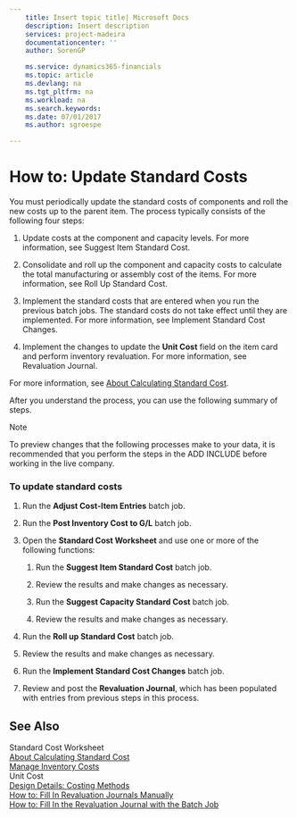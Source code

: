 ```yaml
---
    title: Insert topic title| Microsoft Docs
    description: Insert description
    services: project-madeira
    documentationcenter: ''
    author: SorenGP

    ms.service: dynamics365-financials
    ms.topic: article
    ms.devlang: na
    ms.tgt_pltfrm: na
    ms.workload: na
    ms.search.keywords:
    ms.date: 07/01/2017
    ms.author: sgroespe

---
```

# How to: Update Standard Costs
You must periodically update the standard costs of components and roll the new costs up to the parent item. The process typically consists of the following four steps:  
  
1.  Update costs at the component and capacity levels. For more information, see Suggest Item Standard Cost.  
  
2.  Consolidate and roll up the component and capacity costs to calculate the total manufacturing or assembly cost of the items. For more information, see Roll Up Standard Cost.  
  
3.  Implement the standard costs that are entered when you run the previous batch jobs. The standard costs do not take effect until they are implemented. For more information, see Implement Standard Cost Changes.  
  
4.  Implement the changes to update the **Unit Cost** field on the item card and perform inventory revaluation. For more information, see Revaluation Journal.  
  
 For more information, see [About Calculating Standard Cost](../about-calculating-standard-cost.md).  
  
 After you understand the process, you can use the following summary of steps.  
  
> [!NOTE]  
>  To preview changes that the following processes make to your data, it is recommended that you perform the steps in the ADD INCLUDE<!--[!INCLUDE[demolong](../../includes/demolong_md.md)]--> before working in the live company.  
  
### To update standard costs  
  
1.  Run the **Adjust Cost-Item Entries** batch job.  
  
2.  Run the **Post Inventory Cost to G\/L** batch job.  
  
3.  Open the **Standard Cost Worksheet** and use one or more of the following functions:  
  
    1.  Run the **Suggest Item Standard Cost** batch job.  
  
    2.  Review the results and make changes as necessary.  
  
    3.  Run the **Suggest Capacity Standard Cost** batch job.  
  
    4.  Review the results and make changes as necessary.  
  
4.  Run the **Roll up Standard Cost** batch job.  
  
5.  Review the results and make changes as necessary.  
  
6.  Run the **Implement Standard Cost Changes** batch job.  
  
7.  Review and post the **Revaluation Journal**, which has been populated with entries from previous steps in this process.  
  
## See Also  
 Standard Cost Worksheet   
 [About Calculating Standard Cost](../about-calculating-standard-cost.md)   
 [Manage Inventory Costs](../manage-inventory-costs.md)   
 Unit Cost   
 [Design Details: Costing Methods](design-details-costing-methods.md)   
 [How to: Fill In Revaluation Journals Manually](../how-to-fill-in-revaluation-journals-manually.md)   
 [How to: Fill In the Revaluation Journal with the Batch Job](../how-to-fill-in-the-revaluation-journal-with-the-batch-job.md)